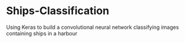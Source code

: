 # Ships-Classification
Using Keras to build a convolutional neural network classifying images containing ships in a harbour

